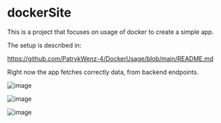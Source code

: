 ﻿# dockerSite

This is a project that focuses on usage of docker to create a simple app.


The setup is described in:

https://github.com/PatrykWenz-4/DockerUsage/blob/main/README.md


Right now the app fetches correctly data, from backend endpoints.

![image](https://github.com/user-attachments/assets/4dfbfa42-07d1-4b03-b807-48ae2c1f02b5)

![image](https://github.com/user-attachments/assets/bd4e104e-31f3-4f3d-a3c4-5b26cad1c2d3)

![image](https://github.com/user-attachments/assets/73e08d21-3325-43ea-8a98-8e5184cc7b35)



